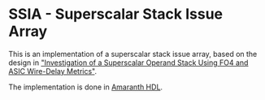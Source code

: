 # SSIA - Superscalar Stack Issue Array

This is an implementation of a superscalar stack issue array, based on the design in ["Investigation of a Superscalar Operand Stack Using FO4 and ASIC Wire-Delay Metrics"](https://www.hindawi.com/journals/vlsi/2014/493189/).

The implementation is done in [Amaranth HDL](https://amaranth-lang.org).